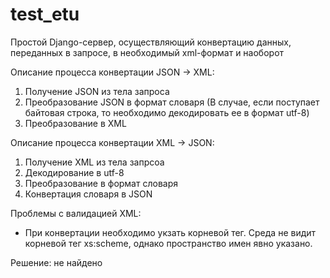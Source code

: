 # test_etu
Простой Django-сервер, осуществляющий конвертацию данных, переданных в запросе, в необходимый xml-формат и наоборот

Описание процесса конвертации JSON -> XML: 

1) Получение JSON из тела запроса
2) Преобразование JSON в формат словаря (В случае, если поступает байтовая строка, то необходимо декодировать ее в формат utf-8) 
3) Преобразование в XML 

Описание процесса конвертации XML -> JSON: 
1) Получение XML из тела запрсоа
2) Декодирование в utf-8
3) Преобразование в формат словаря
4) Конвертация словаря в JSON


Проблемы с валидацией XML:
- При конвертации необходимо укзать корневой тег. Среда не видит корневой тег xs:scheme, однако пространство имен явно указано. 

Решение: не найдено


